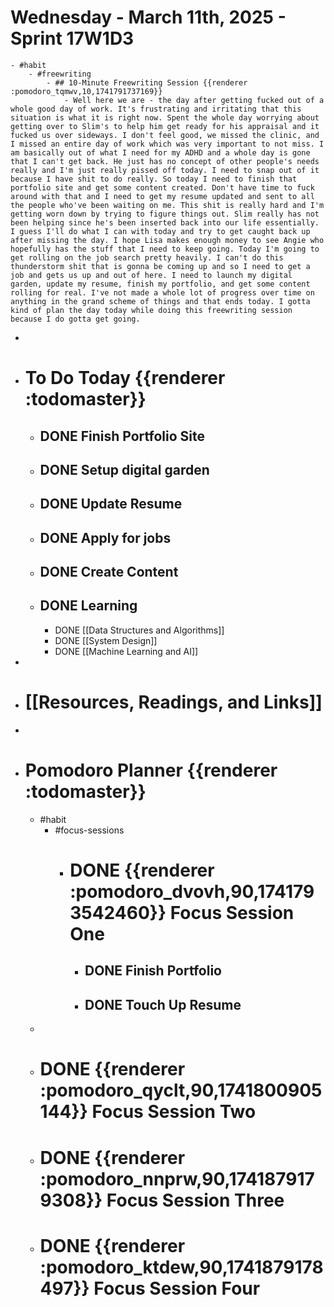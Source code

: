 # Wednesday - March 11th, 2025 - Sprint 17W1D3
	- #habit
		- #freewriting
			- ## 10-Minute Freewriting Session {{renderer :pomodoro_tqmwv,10,1741791737169}}
				- Well here we are - the day after getting fucked out of a whole good day of work. It's frustrating and irritating that this situation is what it is right now. Spent the whole day worrying about getting over to Slim's to help him get ready for his appraisal and it fucked us over sideways. I don't feel good, we missed the clinic, and I missed an entire day of work which was very important to not miss. I am basically out of what I need for my ADHD and a whole day is gone that I can't get back. He just has no concept of other people's needs really and I'm just really pissed off today. I need to snap out of it because I have shit to do really. So today I need to finish that portfolio site and get some content created. Don't have time to fuck around with that and I need to get my resume updated and sent to all the people who've been waiting on me. This shit is really hard and I'm getting worn down by trying to figure things out. Slim really has not been helping since he's been inserted back into our life essentially. I guess I'll do what I can with today and try to get caught back up after missing the day. I hope Lisa makes enough money to see Angie who hopefully has the stuff that I need to keep going. Today I'm going to get rolling on the job search pretty heavily. I can't do this thunderstorm shit that is gonna be coming up and so I need to get a job and gets us up and out of here. I need to launch my digital garden, update my resume, finish my portfolio, and get some content rolling for real. I've not made a whole lot of progress over time on anything in the grand scheme of things and that ends today. I gotta kind of plan the day today while doing this freewriting session because I do gotta get going.
-
- # To Do Today {{renderer :todomaster}}
	- ## DONE Finish Portfolio Site
	- ## DONE Setup digital garden
	- ## DONE Update Resume
	- ## DONE Apply for jobs
	- ## DONE Create Content
	- ## DONE Learning
		- DONE [[Data Structures and Algorithms]]
		- DONE [[System Design]]
		- DONE [[Machine Learning and AI]]
-
- # [[Resources, Readings, and Links]]
-
- # Pomodoro Planner {{renderer :todomaster}}
	- #habit
		- #focus-sessions
			- # DONE {{renderer :pomodoro_dvovh,90,1741793542460}} Focus Session One
				- ## DONE Finish Portfolio
				- ## DONE Touch Up Resume
	-
	- # DONE {{renderer :pomodoro_qyclt,90,1741800905144}} Focus Session Two
	- # DONE {{renderer :pomodoro_nnprw,90,1741879179308}} Focus Session Three
	- # DONE {{renderer :pomodoro_ktdew,90,1741879178497}} Focus Session Four